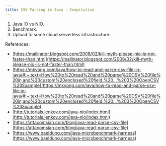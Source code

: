 ```yaml
---
title: CSV Parsing in Java - Compilation
---
```


1. Java IO vs NIO.
2. Benchmark.
3. Upload to some cloud serverless infrastructure.



References:

* [https://mailinator.blogspot.com/2008/02/kill-myth-please-nio-is-not-faster-than.html](https://mailinator.blogspot.com/2008/02/kill-myth-please-nio-is-not-faster-than.html)
* [https://mkyong.com/java/how-to-read-and-parse-csv-file-in-java/#:~:text=How%20to%20read%20and%20parse%20CSV%20file%20in,and%20custom%20enclosed%20field.%20...%203%20OpenCSV%20Example](https://mkyong.com/java/how-to-read-and-parse-csv-file-in-java/#:~:text=How%20to%20read%20and%20parse%20CSV%20file%20in,and%20custom%20enclosed%20field.%20...%203%20OpenCSV%20Example)
* [http://tutorials.jenkov.com/java-nio/index.html](http://tutorials.jenkov.com/java-nio/index.html)
* [https://attacomsian.com/blog/java-read-parse-csv-file](https://attacomsian.com/blog/java-read-parse-csv-file)
* [https://www.baeldung.com/java-microbenchmark-harness](https://www.baeldung.com/java-microbenchmark-harness)
